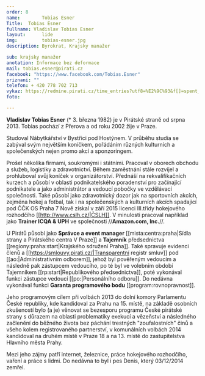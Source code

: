 ```yaml
---
order: 8
name:        Tobias Esner
Title:	Tobias Esner
fullname: Vladislav Tobias Esner
layout:      lide
img:         tobias-esner.jpg
description: Byrokrat, Krajsky manažer

sub: krajsky manažer
anotation: Informace bez deformace
mail: tobias.esner@pirati.cz
facebook: "https://www.facebook.com/Tobias.Esner"
priznani: ""
telefon: + 420 778 702 713
vykaz: https://redmine.pirati.cz/time_entries?utf8=%E2%9C%93&f[]=spent_on&op[spent_on]=*&f[]=user_id&op[user_id]=%3D&v[user_id][]=7&f[]=&c[]=project&c[]=spent_on&c[]=user&c[]=activity&c[]=issue&c[]=comments&c[]=hours
foto: 

---
```


**Vladislav Tobias Esner** (* 3. března 1982) je v Pirátské straně od srpna 2013. Tobias pochází z Přerova a od roku 2002 žije v Praze.




Studoval Nábytkářství v Bystřici pod Hostýnem. V průběhu studia se zabýval svým největším koníčkem, pořádáním různých kulturních a společenských nejen promo akcí a sponzoringem. 



Prošel několika firmami, soukromými i státními. Pracoval v oborech obchodu a služeb, logistiky a zdravotnictví. Během zaměstnání stále rozvíjel a prohluboval svůj koníček v organizátorství.  Přednáší na rekvalifikačních kurzech a působí v oblasti podnikatelského poradenství pro začínající podnikatele a jako administrátor a vedoucí pobočky ve vzdělávací společnosti.
Také působí jako zdravotnický dozor jak na sportovních akcích, zejména hokej a fotbal, tak i na společenských a kulturních akcích spadající pod ČČK OS Praha 7  Nově získal v září 2015 licenci III.třídy hokejového rozhodčího [[http://www.cslh.cz/|ČSLH]].
V minulosti pracoval například jako **Trainer ICQA & UPH** ve společnosti //**Amazon.com, Inc.**//.


U Pirátů působí jako **Správce a event manager** [[mista:centra:praha|Sídla strany a Pirátského centra V Praze]] a **Tajemník** předsednictva [[regiony:praha:start|Krajského sdružení Praha]]. Také spravuje evidenci členů a [[https://smlouvy.pirati.cz/|Transparentní registr smluv]] pod [[ao:|Administrativním odborem]], jehož byl pověřeným vedoucím a následně pak zástupcem vedoucího, po té byl ve volebním období Tajemníkem [[rp:start|Republikového předsednictva]], poté vykonával funkci zástupce vedoucí [[po:|Personálního odboru]].  Do nedávna vykonával funkci **Garanta programového bodu** [[program:rovnopravnost]].




Jeho programovým cílem při volbách 2013 do dolní komory Parlamentu České republiky, kde kandidoval za Prahu na 15. místě, na základě osobních zkušeností bylo (a je) věnovat se bezesporu programu České pirátské strany s důrazem na oblasti problematiky exekucí a vězeňství a následného začlenění do běžného života bez páchání trestných "zoufalostních" činů a všeho kolem registrovaného partnerství, v  komunálních volbách 2014 kandidoval na druhém místě v Praze 18 a na 13. místě do zastupitelstva Hlavního města Prahy.






Mezi jeho zájmy patří internet, železnice, práce hokejového rozhodčího, vaření a práce s lidmi. Do nedávna to byl i pes Denis, který 03/12/2014 zemřel.
